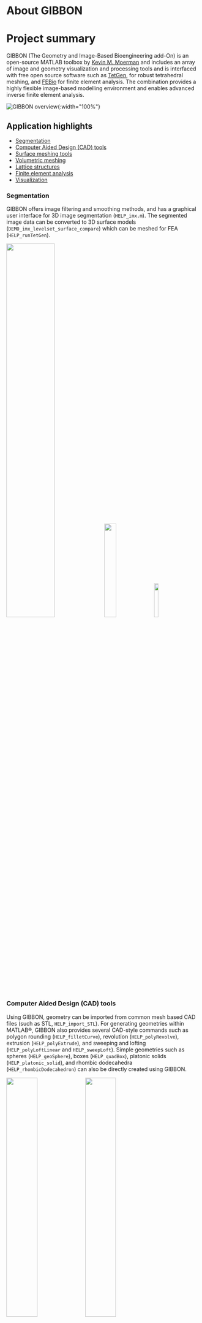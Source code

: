 # About GIBBON

# Project summary
GIBBON (The Geometry and Image-Based Bioengineering add-On) is an open-source MATLAB toolbox by [Kevin M. Moerman](https://kevinmoerman.org) and includes an array of image and geometry visualization and processing tools and is interfaced with free open source software such as [TetGen](http://wias-berlin.de/software/tetgen/), for robust tetrahedral meshing, and [FEBio](http://febio.org/) for finite element analysis. The combination provides a highly flexible image-based modelling environment and enables advanced inverse finite element analysis.

![GIBBON overview](/html/GIBBON_overview.jpg){:width="100%"}

## Application highlights <a name="Application"></a>  
- [Segmentation](#Segmentation)  
- [Computer Aided Design (CAD) tools](#CAD)  
- [Surface meshing tools](#SurfaceMeshing)  
- [Volumetric meshing](#Meshing)  
- [Lattice structures](#Lattice)
- [Finite element analysis](#FEA)
- [Visualization](#Visualization)    

### Segmentation  <a name="Segmentation"></a>    
GIBBON offers image filtering and smoothing methods, and has a graphical user interface for 3D image segmentation (`HELP_imx.m`). The segmented image data can be converted to 3D surface models (`DEMO_imx_levelset_surface_compare`) which can be meshed for FEA (`HELP_runTetGen`).   

<div>
<img src="/img/imx_demo.gif" width="50%">   
<img src="/img/footrevolve.gif" width="25%">   
<img src="/img/elefootSurfs.png" width="15%">   
</div>

### Computer Aided Design (CAD) tools <a name="CAD"></a>  
Using GIBBON, geometry can be imported from common mesh based CAD files (such as STL, `HELP_import_STL`). For generating geometries within MATLAB®, GIBBON also provides several CAD-style commands such as polygon rounding (`HELP_filletCurve`), revolution (`HELP_polyRevolve`), extrusion (`HELP_polyExtrude`), and sweeping and lofting (`HELP_polyLoftLinear` and `HELP_sweepLoft`). Simple geometries such as spheres (`HELP_geoSphere`), boxes (`HELP_quadBox`), platonic solids (`HELP_platonic_solid`), and rhombic dodecahedra (`HELP_rhombicDodecahedron`) can also be directly created using GIBBON.  

<div>
<img src="/img/gallery/sweepLoft1.gif" width="40%">
<img src="/img/gallery/stentHex.gif" width="40%">   
</div>

### Surface meshing tools<a name="SurfaceMeshing"></a>   
2D multi-region triangular meshing (e.g. `HELP_regionTriMesh2D` and `HELP_multiRegionTriMeshUneven2D`), resampling meshes geodesically (`DEMO_geodesic_remeshing`), smoothing (`DEMO_surface_smooth_methods`), and surface mesh refinement (e.g. `HELP_subtri`, `HELP_subTriDual` and `HELP_subQuad`), mesh type conversions (e.g. `HELP_tri2quad`, `HELP_quad2tri`), and mesh dual computation (`HELP_patch_dual`). Geometries can also be exported to the STL format e.g. for computer aided manufacture and 3D printing.

<div>
<img src="/img/gallery/im_surf_refine1.gif" width="20%">   
<img src="/img/gallery/elephantDance.gif" width="30%">   
<img src="/img/gallery/regionMesh1.gif" width="30%">   
</div>

### Volumetric meshing <a name="Meshing"></a>   
Tetrahedral meshing (and constrained Delaunay tessellation) of multi-region domains is enabled through an interface with the [TetGen](http://wias-berlin.de/software/tetgen/) package (`HELP_runTetGen` and `HELP_constrainedDelaunayTetGen`). Hexahedral meshes for some geometry types can be directly coded (e.g. spheres `HELP_hexMeshSphere`, boxes `HELP_hexMeshBox` and lattices `HELP_element2HexLattice`). For general input surfaces multi-region mixed tetrahedral-hexahedral meshing is also available (e.g. `DEMO_MixedTetHexMeshing`).

<div>
<img src="/img/bunnyMesh.gif" width="35%">
<img src="/img/mixedMesh.png" width="35%">
<img src="/img/gallery/pillowedHexMeshFemur.png" width="70%">
</div>

### Lattice structures <a name="Lattice"></a>
One method to generate surface geometry for lattices is the use of triply-periodic functions (`HELP_triplyPeriodicMinimal`). Functions to convert element descriptions, such as tetrahedral and hexahedral elements, to lattice structures have also been implemented (`HELP_element2lattice` and `HELP_element2HexLattice`). These allow for the creation of 3D boundary conforming lattice structures on arbitrary input geometry. Exporting of hexahedral elements is also supported allowing for FEA on the created lattice structures (`DEMO_febio_0026_hexlattice_compression`).

<div>
<img src="/img/latticeCompress.gif" width="40%">   
<img src="/img/dualClad.gif" width="40%">   
<img src="/img/octet.gif" width="40%">   
<img src="/img/gallery/latticePart.gif" width="40%">   
</div>

### Finite Element Analysis <a name="FEA"></a>
For finite element analysis GIBBON currently links with either the free and open source software [FEBio](http://febio.org/) or with Simulia ABAQUS. Both the FEBio and ABAQUS interface is based on MATLAB® structures. The image below shows the coding of a material section in a MATLAB® structure (top row) and how these components are represented in the input files for FEBio or ABAQUS (bottom row). Through this structure to input file conversion process **any FEBio or ABAQUS functionality can be directly coded in MATLAB®**.
<div>
<img src="/img/FEA_interface_syntax.jpg" width="75%">   
</div>

##### FEBio
GIBBON can be used as a pre- and post- processor for FEBio as it enables code-based development of meshes, boundary conditions, and input files. FEBio files can be directly exported based on dedicated MATLAB® structures (`HELP_febioStruct2xml`). Furthermore, GIBBON can be used to start and control FEBio simulations. As such, iterative and inverse FEA (e.g. based on MATLAB® optimization routines) is also enabled. All `DEMO_febio_...` files are FEBio demos, e.g. `DEMO_febio_0001_cube_uniaxial` is a simple uniaxial loading example, and `DEMO_febio_0042_inverse_FEA_cube_uniaxial` is an example of inverse FEA.    
The image below is for large strain analysis of a twisting bar and stems from the demo `DEMO_febio_0004_beam_twist`. Other demos cover tension, compression, shear, applied forces, applied pressures, applied displacements, bending, poroelasticity, dynamic and viscoelastic analysis, contact and indentation problems, multi-generational materials for pre-load analysis.     

<div>
<img src="/img/gallery/propFlap.gif" width="40%">     
<img src="/img/gallery/mammography.gif" width="40%">
<img src="/img/gallery/softRobot.gif" width="40%">
<img src="/img/gallery/clotSlide.gif" width="40%">
</div>

#### Abaqus
The interface for ABAQUS is a recent development. Users can look at `HELP_abaqusStruct2inp` to study how input files are coded. The demo `DEMO_abaqus_0001_cube_uniaxial` is for uniaxial loading of a cube and steps through geometry creation, setting up the ABAQUS structure, saving the .inp file, running the job, and importing the results for visualization. Data is imported into MATLAB® using `importAbaqusDat` which parses ABAQUS `.DAT` files.

### Visualization <a name="Visualization"></a>    
GIBBON expands the standard MATLAB® visualization capabilities by adding 3D image and voxel visualization (`HELP_im2patch` and `HELP_sliceViewer`), meshed geometries (`HELP_gpatch` and `HELP_meshView`), finite element models (`HELP_element2patch`), and colormapped vector data (`HELP_quiverVec`), and all visualization methods enable multiple colormaps to be used in each figure or axis window. Furthermore GIBBON offers a custom figure window `cFigure` containing 3D rotation options (`HELP_vcw`) that mimic CAD behavior of 3D scene rendering, and high quality figure exporting options (`HELP_efw`). Advanced graphics animation creation and exporting capabilities through a figure window based GUI are also enabled (`HELP_anim8`).   

GIBBON uses a custom figure type called `cFigure`. It contains a white background, is maximized by default, and includes a view control widget (`vcw`) and an export figure widget (`efw`). The `vcw` function enables 3D view control similar to CAD packages. Rotation, zooming, and panning can be performed using a 3 button "mouse" (or equivalent input device), e.g. middle-click rotates the view, left click drags/moves the view, right click allows zooming in and out.

| GIBBON | Classic MATLAB |   
|:--|--:|   
|  |  |   

 ![](/img/gibbonViewControl.gif){:width="100%"}

## Setting up GIBBON
See [installation]({{ site.baseurl }}/Installation/).

